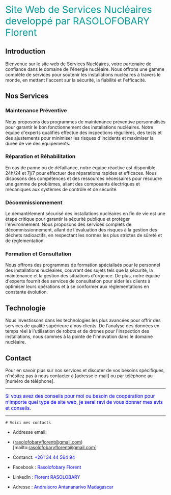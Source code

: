 
<span style="color:#099;font-size:30px;">
    Site Web de Services Nucléaires developpé par RASOLOFOBARY Florent
</span>

## Introduction

Bienvenue sur le site web de Services Nucléaires, votre partenaire de confiance dans le domaine de l'énergie nucléaire. Nous offrons une gamme complète de services pour soutenir les installations nucléaires à travers le monde, en mettant l'accent sur la sécurité, la fiabilité et l'efficacité.

## Nos Services

### Maintenance Préventive

Nous proposons des programmes de maintenance préventive personnalisés pour garantir le bon fonctionnement des installations nucléaires. Notre équipe d'experts qualifiés effectue des inspections régulières, des tests et des ajustements pour minimiser les risques d'incidents et maximiser la durée de vie des équipements.

### Réparation et Réhabilitation

En cas de panne ou de défaillance, notre équipe réactive est disponible 24h/24 et 7j/7 pour effectuer des réparations rapides et efficaces. Nous disposons des compétences et des ressources nécessaires pour résoudre une gamme de problèmes, allant des composants électriques et mécaniques aux systèmes de contrôle et de sécurité.

### Décommissionnement

Le démantèlement sécurisé des installations nucléaires en fin de vie est une étape critique pour garantir la sécurité publique et protéger l'environnement. Nous proposons des services complets de décommissionnement, allant de l'évaluation des risques à la gestion des déchets radioactifs, en respectant les normes les plus strictes de sûreté et de réglementation.

### Formation et Consultation

Nous offrons des programmes de formation spécialisés pour le personnel des installations nucléaires, couvrant des sujets tels que la sécurité, la maintenance et la gestion des situations d'urgence. De plus, notre équipe d'experts fournit des services de consultation pour aider les clients à optimiser leurs opérations et à se conformer aux réglementations en constante évolution.

## Technologie

Nous investissons dans les technologies les plus avancées pour offrir des services de qualité supérieure à nos clients. De l'analyse des données en temps réel à l'utilisation de robots et de drones pour l'inspection des installations, nous sommes à la pointe de l'innovation dans le domaine nucléaire.

## Contact

Pour en savoir plus sur nos services et discuter de vos besoins spécifiques, n'hésitez pas à nous contacter à [adresse e-mail] ou par téléphone au [numéro de téléphone].

---

<span style="color:blue;font-size:15px;">
    Si vous avez des conseils pour moi ou besoin de coopération pour n'importe quel type de site web, je serai ravi de vous donner mes avis et conseils. 
</span>

 --------------------

    # Voici mes contacts



- Addresse email:
- (rasolofobaryflorent@gmail.com)[mailto:rasolofobaryflorent@gmail.com]


 - Contanct: <span style="color:blue;">+261 34 44 564 94 </span>
  - Facebook : <span style="color:blue;">Rasolofobary Florent </span>
  - LinkedIn : <span style="color:blue">Florent RASOLOBARY </span>
  - Adresse : <span style="color:blue;">Andraisoro Antananarivo Madagascar </span>
